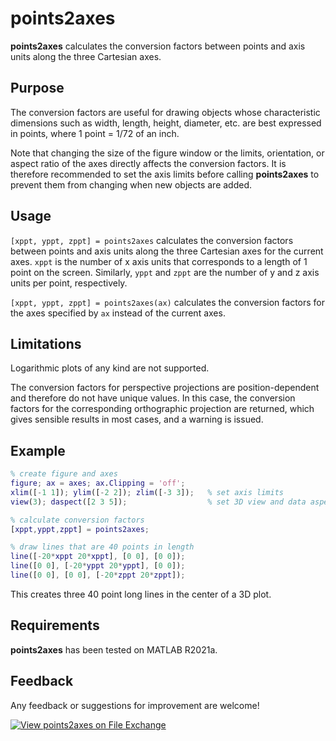 # points2axes

**points2axes** calculates the conversion factors between points and axis units along the three Cartesian axes.

## Purpose

The conversion factors are useful for drawing objects whose characteristic dimensions such as width, length, height, diameter, etc. are best expressed in points, where 1 point = 1/72 of an inch.

Note that changing the size of the figure window or the limits, orientation, or aspect ratio of the axes directly affects the conversion factors. It is therefore recommended to set the axis limits before calling **points2axes** to prevent them from changing when new objects are added.

## Usage

`[xppt, yppt, zppt] = points2axes` calculates the conversion factors between points and axis units along the three Cartesian axes for the current axes. `xppt` is the number of x axis units that corresponds to a length of 1 point on the screen. Similarly, `yppt` and `zppt` are the number of y and z axis units per point, respectively. 

`[xppt, yppt, zppt] = points2axes(ax)` calculates the conversion factors for the axes specified by `ax` instead of the current axes.

## Limitations

Logarithmic plots of any kind are not supported.

The conversion factors for perspective projections are position-dependent and therefore do not have unique values. In this case, the conversion factors for the corresponding orthographic projection are returned, which gives sensible results in most cases, and a warning is issued.

## Example

```matlab
% create figure and axes
figure; ax = axes; ax.Clipping = 'off';
xlim([-1 1]); ylim([-2 2]); zlim([-3 3]);   % set axis limits
view(3); daspect([2 3 5]);                  % set 3D view and data aspect ratio

% calculate conversion factors
[xppt,yppt,zppt] = points2axes;

% draw lines that are 40 points in length
line([-20*xppt 20*xppt], [0 0], [0 0]);
line([0 0], [-20*yppt 20*yppt], [0 0]);
line([0 0], [0 0], [-20*zppt 20*zppt]);
```
This creates three 40 point long lines in the center of a 3D plot.

## Requirements

**points2axes** has been tested on MATLAB R2021a.

## Feedback

Any feedback or suggestions for improvement are welcome!

[![View points2axes on File Exchange](https://www.mathworks.com/matlabcentral/images/matlab-file-exchange.svg)](https://www.mathworks.com/matlabcentral/fileexchange/90012-points2axes)
